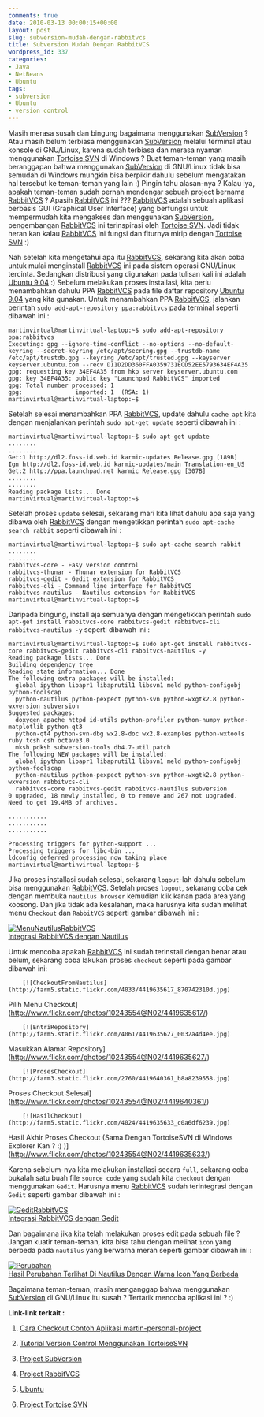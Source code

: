 ```yaml
---
comments: true
date: 2010-03-13 00:00:15+00:00
layout: post
slug: subversion-mudah-dengan-rabbitvcs
title: Subversion Mudah Dengan RabbitVCS
wordpress_id: 337
categories:
- Java
- NetBeans
- Ubuntu
tags:
- subversion
- Ubuntu
- version control
---
```


Masih merasa susah dan bingung bagaimana menggunakan [SubVersion](http://subversion.tigris.org/) ? Atau masih belum terbiasa menggunakan [SubVersion](http://subversion.tigris.org/) melalui terminal atau konsole di GNU/Linux, karena sudah terbiasa dan merasa nyaman menggunakan [Tortoise SVN](http://tortoisesvn.tigris.org/) di Windows ? Buat teman-teman yang masih beranggapan bahwa menggunakan [SubVersion](http://subversion.tigris.org/) di GNU/Linux tidak bisa semudah di Windows mungkin bisa berpikir dahulu sebelum mengatakan hal tersebut ke teman-teman yang lain :) Pingin tahu alasan-nya ? Kalau iya, apakah teman-teman sudah pernah mendengar sebuah project bernama [RabbitVCS](http://rabbitvcs.org/) ? Apasih [RabbitVCS](http://rabbitvcs.org/) ini ??? [RabbitVCS](http://rabbitvcs.org/) adalah sebuah aplikasi berbasis GUI (Graphical User Interface) yang berfungsi untuk mempermudah kita mengakses dan menggunakan [SubVersion](http://subversion.tigris.org/), pengembangan [RabbitVCS](http://rabbitvcs.org/) ini terinspirasi oleh [Tortoise SVN](http://tortoisesvn.tigris.org/). Jadi tidak heran kan kalau [RabbitVCS](http://rabbitvcs.org/) ini fungsi dan fiturnya mirip dengan [Tortoise SVN](http://tortoisesvn.tigris.org/)  :) 

Nah setelah kita mengetahui apa itu [RabbitVCS](http://rabbitvcs.org/), sekarang kita akan coba untuk mulai menginstall [RabbitVCS](http://rabbitvcs.org/) ini pada sistem operasi GNU/Linux tercinta. Sedangkan distribusi yang digunakan pada tulisan kali ini adalah [Ubuntu 9.04](http://www.ubuntu.com/) :) Sebelum melakukan proses installasi, kita perlu menambahkan dahulu PPA [RabbitVCS](http://rabbitvcs.org/) pada file daftar repository [Ubuntu 9.04](http://www.ubuntu.com/) yang kita gunakan. Untuk menambahkan PPA [RabbitVCS](http://rabbitvcs.org/), jalankan perintah `sudo add-apt-repository ppa:rabbitvcs` pada terminal seperti dibawah ini :

    
    
    martinvirtual@martinvirtual-laptop:~$ sudo add-apt-repository ppa:rabbitvcs
    Executing: gpg --ignore-time-conflict --no-options --no-default-keyring --secret-keyring /etc/apt/secring.gpg --trustdb-name /etc/apt/trustdb.gpg --keyring /etc/apt/trusted.gpg --keyserver keyserver.ubuntu.com --recv D11D2DD360FFA0359731ECD52EE5793634EF4A35
    gpg: requesting key 34EF4A35 from hkp server keyserver.ubuntu.com
    gpg: key 34EF4A35: public key "Launchpad RabbitVCS" imported
    gpg: Total number processed: 1
    gpg:               imported: 1  (RSA: 1)
    martinvirtual@martinvirtual-laptop:~$ 
    


<!-- more -->
Setelah selesai menambahkan PPA [RabbitVCS](http://rabbitvcs.org/), update dahulu `cache apt` kita dengan menjalankan perintah `sudo apt-get update` seperti dibawah ini :

    
    
    martinvirtual@martinvirtual-laptop:~$ sudo apt-get update
    ........
    ........     
    Get:1 http://dl2.foss-id.web.id karmic-updates Release.gpg [189B]                               
    Ign http://dl2.foss-id.web.id karmic-updates/main Translation-en_US                             
    Get:2 http://ppa.launchpad.net karmic Release.gpg [307B]                    
    ........
    ........     
    Reading package lists... Done
    martinvirtual@martinvirtual-laptop:~$ 
    



Setelah proses `update` selesai, sekarang mari kita lihat dahulu apa saja yang dibawa oleh [RabbitVCS](http://rabbitvcs.org/) dengan mengetikkan perintah `sudo apt-cache search rabbit` seperti dibawah ini :

    
    
    martinvirtual@martinvirtual-laptop:~$ sudo apt-cache search rabbit
    ........
    ........     
    rabbitvcs-core - Easy version control
    rabbitvcs-thunar - Thunar extension for RabbitVCS
    rabbitvcs-gedit - Gedit extension for RabbitVCS
    rabbitvcs-cli - Command line interface for RabbitVCS
    rabbitvcs-nautilus - Nautilus extension for RabbitVCS
    martinvirtual@martinvirtual-laptop:~$ 
    



Daripada bingung, install aja semuanya dengan mengetikkan perintah `sudo apt-get install rabbitvcs-core rabbitvcs-gedit rabbitvcs-cli rabbitvcs-nautilus -y` seperti dibawah ini : 

    
    
    martinvirtual@martinvirtual-laptop:~$ sudo apt-get install rabbitvcs-core rabbitvcs-gedit rabbitvcs-cli rabbitvcs-nautilus -y
    Reading package lists... Done
    Building dependency tree       
    Reading state information... Done
    The following extra packages will be installed:
      global ipython libapr1 libaprutil1 libsvn1 meld python-configobj python-foolscap
      python-nautilus python-pexpect python-svn python-wxgtk2.8 python-wxversion subversion
    Suggested packages:
      doxygen apache httpd id-utils python-profiler python-numpy python-matplotlib python-qt3
      python-qt4 python-svn-dbg wx2.8-doc wx2.8-examples python-wxtools ruby tcsh csh octave3.0
      mksh pdksh subversion-tools db4.7-util patch
    The following NEW packages will be installed:
      global ipython libapr1 libaprutil1 libsvn1 meld python-configobj python-foolscap
      python-nautilus python-pexpect python-svn python-wxgtk2.8 python-wxversion rabbitvcs-cli
      rabbitvcs-core rabbitvcs-gedit rabbitvcs-nautilus subversion
    0 upgraded, 18 newly installed, 0 to remove and 267 not upgraded.
    Need to get 19.4MB of archives.
    
    ...........
    ...........
    ...........
    
    Processing triggers for python-support ...
    Processing triggers for libc-bin ...
    ldconfig deferred processing now taking place
    martinvirtual@martinvirtual-laptop:~$ 
    



Jika proses installasi sudah selesai, sekarang `logout`-lah dahulu sebelum bisa menggunakan [RabbitVCS](http://rabbitvcs.org/). Setelah proses `logout`, sekarang coba cek dengan membuka `nautilus browser` kemudian klik kanan pada area yang koosong. Dan jika tidak ada kesalahan, maka harusnya kita sudah melihat menu `Checkout` dan `RabbitVCS` seperti gambar dibawah ini :

[![MenuNautilusRabbitVCS](http://farm5.static.flickr.com/4072/4419640339_06dd5b524e.jpg)  
Integrasi RabbitVCS dengan Nautilus](http://www.flickr.com/photos/10243554@N02/4419640339/)

Untuk mencoba apakah [RabbitVCS](http://rabbitvcs.org/) ini sudah terinstall dengan benar atau belum, sekarang coba lakukan proses `checkout` seperti pada gambar dibawah ini:



    
    


        

        [![CheckoutFromNautilus](http://farm5.static.flickr.com/4033/4419635617_870742310d.jpg)  
Pilih Menu Checkout](http://www.flickr.com/photos/10243554@N02/4419635617/)
        

        

        

        [![EntriRepository](http://farm5.static.flickr.com/4061/4419635627_0032a4d4ee.jpg)  
Masukkan Alamat Repository](http://www.flickr.com/photos/10243554@N02/4419635627/)
        

    
        

        [![ProsesCheckout](http://farm3.static.flickr.com/2760/4419640361_b8a8239558.jpg)  
Proses Checkout Selesai](http://www.flickr.com/photos/10243554@N02/4419640361/)
        

        

        

        [![HasilCheckout](http://farm5.static.flickr.com/4024/4419635633_c0a6df6239.jpg)  
Hasil Akhir Proses Checkout (Sama Dengan TortoiseSVN di Windows Explorer Kan ? :) )](http://www.flickr.com/photos/10243554@N02/4419635633/)
        

    


Karena sebelum-nya kita melakukan installasi secara `full`, sekarang coba bukalah satu buah file `source code` yang sudah kita `checkout` dengan menggunakan `Gedit`. Harusnya menu [RabbitVCS](http://rabbitvcs.org/) sudah terintegrasi dengan `Gedit` seperti gambar dibawah ini :

[![GeditRabbitVCS](http://farm5.static.flickr.com/4069/4419635631_6cc0db7d36.jpg)  
Integrasi RabbitVCS dengan Gedit](http://www.flickr.com/photos/10243554@N02/4419635631/)

Dan bagaimana jika kita telah melakukan proses edit pada sebuah file ? Jangan kuatir teman-teman, kita bisa tahu dengan melihat `icon` yang berbeda pada `nautilus` yang berwarna merah seperti gambar dibawah ini :

[![Perubahan](http://farm3.static.flickr.com/2681/4419640351_82c0f7668a.jpg)  
Hasil Perubahan Terlihat Di Nautilus Dengan Warna Icon Yang Berbeda](http://www.flickr.com/photos/10243554@N02/4419640351/)

Bagaimana teman-teman, masih menganggap bahwa menggunakan [SubVersion](http://subversion.tigris.org/) di GNU/Linux itu susah ? Tertarik mencoba aplikasi ini ? :)

**Link-link terkait :**




  1. [Cara Checkout Contoh Aplikasi martin-personal-project](http://martinusadyh.web.id/2010/03/11/cara-checkout-contoh-aplikasi-martin-personal-project/)


  2. [Tutorial Version Control Menggunakan TortoiseSVN](http://ifnubima.googlepages.com/subversion.pdf)


  3. [Project SubVersion](http://subversion.tigris.org/)


  4. [Project RabbitVCS](http://rabbitvcs.org/)


  5. [Ubuntu](http://www.ubuntu.com/)


  6. [Project Tortoise SVN](http://tortoisesvn.tigris.org/)


